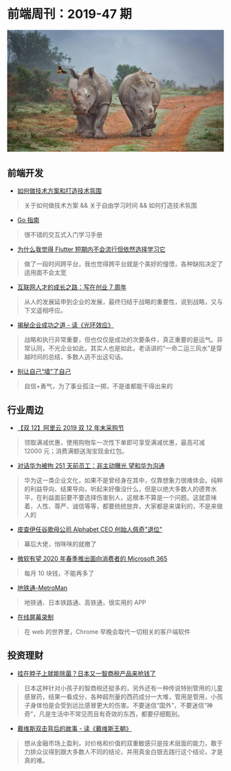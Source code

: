 # 前端周刊：2019-47 期

[![](../img/bing/20191204.png?imageMogr2/thumbnail/960x)](https://cn.bing.com/search?q=犀牛)

## 前端开发

- [如何做技术方案和打造技术氛围](https://www.yuque.com/iscott/tl/ougqh8)

> 关于如何做技术方案 && 关于自由学习时间 && 如何打造技术氛围

- [Go 指南](https://tour.go-zh.org/list)

> 很不错的交互式入门学习手册

- [为什么我觉得 Flutter 短期内不会流行但依然选择学习它](https://limboy.me/essay/2019/01/07/is-flutter-the-future.html)

> 做了一段时间跨平台，我也觉得跨平台就是个美好的憧憬，各种缺陷决定了适用面不会太宽

- [互联网人才的成长之路：写在创业 7 周年](http://blog.devtang.com/2019/04/22/startup-anniversary-note/)

> 从人的发展延申到企业的发展，最终归结于战略的重要性，说到战略，又与下文遥相呼应。

- [揭秘企业成功之道 - 读《光环效应》](http://blog.devtang.com/2019/04/25/the-halo-effect-book-summary/)

> 战略和执行非常重要，但也仅仅是成功的次要条件，真正重要的是运气。非常认同，不光企业如此，其实人也是如此，老话讲的“一命二运三风水”是穿越时间的总结，多数人逃不出这句话。

- [别让自己“墙”了自己](https://coolshell.cn/articles/20276.html)

> 自信+勇气，为了事业孤注一掷，不是谁都能干得出来的

## 行业周边

- [【双 12】阿里云 2019 双 12 年末采购节](https://www.aliyun.com/1212/2019/home?userCode=y31qmczl)

> 领取满减优惠，使用购物车一次性下单即可享受满减优惠，最高可减 12000 元；消费满额送淘宝现金红包。

- [对话华为被拘 251 天前员工：非主动曝光 望和华为沟通](https://www.cnbeta.com/articles/tech/916877.htm)

> 华为这一类企业文化，如果不是曾经身在其中，仅靠想象力很难体会。纯粹的利益导向、结果导向，听起来好像没什么，但是以绝大多数人的德育水平，在利益面前要不要选择伤害别人，这根本不算是一个问题。这就意味着，人性、尊严、诚信等等，都要统统放弃，大家都是来谋利的，不是来做人的

- [皮查伊任谷歌母公司 Alphabet CEO 创始人佩奇"退位"](https://tech.163.com/19/1204/07/EVHNJEKR00097U7R.html)

> 幕后大佬，悄咪咪的就撤了

- [微软有望 2020 年春季推出面向消费者的 Microsoft 365](https://www.cnbeta.com/articles/tech/918177.htm)

> 每月 10 块钱，不能再多了

- [地铁通-MetroMan](https://metroman.cn/)

> 地铁通、日本铁路通、高铁通，很实用的 APP

- [在线屏幕录制](https://www.p2hp.com/screenrecord.html)

> 在 web 的世界里，Chrome 早晚会取代一切相关的客户端软件

## 投资理财

- [挂在脖子上就能除菌？日本又一智商税产品来抢钱了](https://www.cnbeta.com/articles/tech/917177.htm)

> 日本这种针对小孩子的智商税还挺多的，另外还有一种传说特别管用的儿童感冒药，结果一看成分，各种超剂量的西药成分一大堆，管用是管用，小孩子身体怕是会受到远比感冒更大的伤害。不要迷信“国外”，不要迷信“神奇”，凡是生活中不常见而且有奇效的东西，都要仔细甄别。

- [戴维斯双击背后的故事 - 读《戴维斯王朝》](http://blog.devtang.com/2019/04/12/Davis-double-killing-effect/)

> 想从金融市场上盈利，对价格和价值的双重敏感只是技术层面的能力，敢于力排众议得到跟大多数人不同的结论，并用真金白银去践行这个结论，才是真的难。

